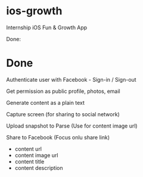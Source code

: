 # ios-growth
Internship iOS Fun &amp; Growth App

Done:


<h1>Done</h1>
Authenticate user with Facebook
  - Sign-in / Sign-out 

Get permission as public profile, photos, email

Generate content as a plain text

Capture screen (for sharing to social network)

Upload snapshot to Parse (Use for content image url)

Share to Facebook (Focus onlu share link)
  - content url
  - content image url
  - content title
  - content description
